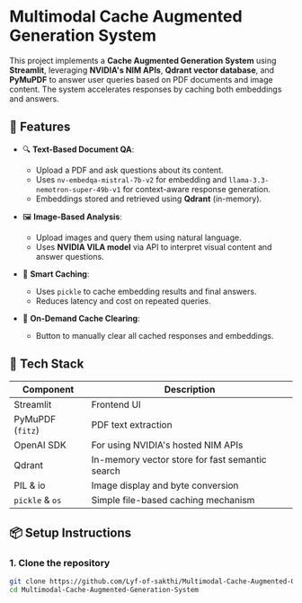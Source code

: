 # Multimodal Cache Augmented Generation System

This project implements a **Cache Augmented Generation System** using **Streamlit**, leveraging **NVIDIA's NIM APIs**, **Qdrant vector database**, and **PyMuPDF** to answer user queries based on PDF documents and image content. The system accelerates responses by caching both embeddings and answers.

## 🚀 Features

- 🔍 **Text-Based Document QA**:
  - Upload a PDF and ask questions about its content.
  - Uses `nv-embedqa-mistral-7b-v2` for embedding and `llama-3.3-nemotron-super-49b-v1` for context-aware response generation.
  - Embeddings stored and retrieved using **Qdrant** (in-memory).

- 🖼️ **Image-Based Analysis**:
  - Upload images and query them using natural language.
  - Uses **NVIDIA VILA model** via API to interpret visual content and answer questions.
  
- 🧠 **Smart Caching**:
  - Uses `pickle` to cache embedding results and final answers.
  - Reduces latency and cost on repeated queries.

- 💾 **On-Demand Cache Clearing**:
  - Button to manually clear all cached responses and embeddings.

## 🧰 Tech Stack

| Component         | Description                                                   |
|------------------|---------------------------------------------------------------|
| Streamlit        | Frontend UI                                                   |
| PyMuPDF (`fitz`) | PDF text extraction                                           |
| OpenAI SDK       | For using NVIDIA's hosted NIM APIs                            |
| Qdrant           | In-memory vector store for fast semantic search               |
| PIL & io         | Image display and byte conversion                             |
| `pickle` & `os`  | Simple file-based caching mechanism                           |

## 📦 Setup Instructions

### 1. Clone the repository

```bash
git clone https://github.com/Lyf-of-sakthi/Multimodal-Cache-Augmented-Generation-System.git
cd Multimodal-Cache-Augmented-Generation-System
